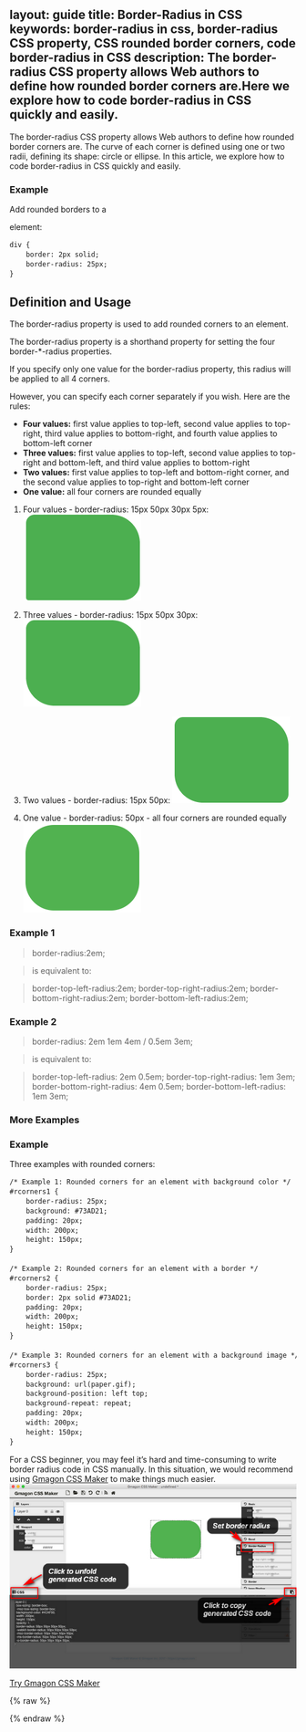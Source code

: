 layout: guide
title: Border-Radius in CSS 
keywords: border-radius in css, border-radius CSS property, CSS rounded border corners, code border-radius in CSS
description: The border-radius CSS property allows Web authors to define how rounded border corners are.Here we explore how to code border-radius in CSS quickly and easily. 
---

The border-radius CSS property allows Web authors to define how rounded border corners are. The curve of each corner is defined using one or two radii, defining its shape: circle or ellipse. In this article, we explore how to code border-radius in CSS quickly and easily. 

### Example
Add rounded borders to a <div> element:
```html
div {
    border: 2px solid;
    border-radius: 25px;
}
```

## Definition and Usage
The border-radius property is used to add rounded corners to an element.

The border-radius property is a shorthand property for setting the four border-*-radius properties.

If you specify only one value for the border-radius property, this radius will be applied to all 4 corners.

However, you can specify each corner separately if you wish. Here are the rules:

- **Four values:** first value applies to top-left, second value applies to top-right, third value applies to bottom-right, and fourth value applies to bottom-left corner
- **Three values:** first value applies to top-left, second value applies to top-right and bottom-left, and third value applies to bottom-right
- **Two values:** first value applies to top-left and bottom-right corner, and the second value applies to top-right and bottom-left corner
- **One value:** all four corners are rounded equally

1. Four values - border-radius: 15px 50px 30px 5px: 
![](img/border-radius-1.png)

2. Three values - border-radius: 15px 50px 30px:
![](img/border-radius-2.png)

3. Two values - border-radius: 15px 50px:
![](img/border-radius-3.png)

4. One value - border-radius: 50px - all four corners are rounded equally
![](img/border-radius-4.png)

### Example 1
>border-radius:2em;

>is equivalent to:

>border-top-left-radius:2em;
>border-top-right-radius:2em;
>border-bottom-right-radius:2em;
>border-bottom-left-radius:2em;

### Example 2
>border-radius: 2em 1em 4em / 0.5em 3em;

>is equivalent to:

>border-top-left-radius: 2em 0.5em;
>border-top-right-radius: 1em 3em;
>border-bottom-right-radius: 4em 0.5em;
>border-bottom-left-radius: 1em 3em;

### More Examples
### Example
Three examples with rounded corners: 
```html
/* Example 1: Rounded corners for an element with background color */
#rcorners1 {
    border-radius: 25px;
    background: #73AD21;
    padding: 20px; 
    width: 200px;
    height: 150px; 
}

/* Example 2: Rounded corners for an element with a border */
#rcorners2 {
    border-radius: 25px;
    border: 2px solid #73AD21;
    padding: 20px; 
    width: 200px;
    height: 150px; 
}

/* Example 3: Rounded corners for an element with a background image */
#rcorners3 {
    border-radius: 25px;
    background: url(paper.gif);
    background-position: left top;
    background-repeat: repeat;
    padding: 20px; 
    width: 200px;
    height: 150px; 
}
```

For a CSS beginner, you may feel it’s hard and time-consuming to write border radius code in CSS manually. In this situation, we would recommend using <a href="../../../products/store/gmagon_css_maker/" target="_blank" rel="nofollow me noopener noreferrer" >Gmagon CSS Maker</a> to make things much easier. 
![](img/set-border-radius.png)

<p><a href="../../../products/store/gmagon_css_maker/" target="_blank" class="button padding20">Try Gmagon CSS Maker</a></p>

{% raw %}
<link rel="stylesheet" href="./css/page.common.css">
{% endraw %}


